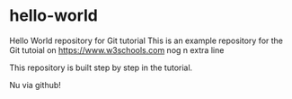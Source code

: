 # hello-world
Hello World repository for Git tutorial
This is an example repository for the Git tutoial on https://www.w3schools.com
nog n extra line

This repository is built step by step in the tutorial.

Nu via github!
